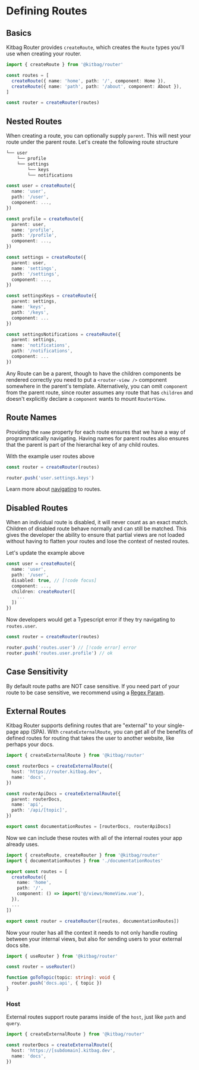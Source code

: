 # Defining Routes

## Basics

Kitbag Router provides `createRoute`, which creates the `Route` types you'll use when creating your router.

```ts
import { createRoute } from '@kitbag/router'

const routes = [
  createRoute({ name: 'home', path: '/', component: Home }),
  createRoute({ name: 'path', path: '/about', component: About }),
]

const router = createRouter(routes)
```

## Nested Routes

When creating a route, you can optionally supply `parent`. This will nest your route under the parent route. Let's create the following route structure

```txt
└── user
    └── profile
    └── settings
        └── keys
        └── notifications
```

```ts
const user = createRoute({
  name: 'user',
  path: '/user',
  component: ...,
})

const profile = createRoute({
  parent: user,
  name: 'profile',
  path: '/profile',
  component: ...,
})

const settings = createRoute({
  parent: user,
  name: 'settings',
  path: '/settings',
  component: ...,
})

const settingsKeys = createRoute({ 
  parent: settings,
  name: 'keys', 
  path: '/keys', 
  component: ... 
})

const settingsNotifications = createRoute({ 
  parent: settings,
  name: 'notifications', 
  path: '/notifications', 
  component: ... 
})
```

Any Route can be a parent, though to have the children components be rendered correctly you need to put a `<router-view />` component somewhere in the parent's template. Alternatively, you can omit `component` from the parent route, since router assumes any route that has `children` and doesn't explicitly declare a `component` wants to mount `RouterView`.

## Route Names

Providing the `name` property for each route ensures that we have a way of programmatically navigating. Having names for parent routes also ensures that the parent is part of the hierarchal key of any child routes.

With the example user routes above

```ts
const router = createRouter(routes)

router.push('user.settings.keys')
```

Learn more about [navigating](/core-concepts/navigating) to routes.

## Disabled Routes

When an individual route is disabled, it will never count as an exact match. Children of disabled route behave normally and can still be matched. This gives the developer the ability to ensure that partial views are not loaded without having to flatten your routes and lose the context of nested routes.

Let's update the example above

```ts
const user = createRoute({
  name: 'user',
  path: '/user',
  disabled: true, // [!code focus] 
  component: ...,
  children: createRouter([
    ...
  ])
})
```

Now developers would get a Typescript error if they try navigating to `routes.user`.

```ts
const router = createRouter(routes)

router.push('routes.user') // [!code error] error
router.push('routes.user.profile') // ok
```

## Case Sensitivity

By default route paths are NOT case sensitive. If you need part of your route to be case sensitive, we recommend using a [Regex Param](/core-concepts/route-params#regexp-params).

## External Routes

Kitbag Router supports defining routes that are "external" to your single-page app (SPA). With `createExternalRoute`, you can get all of the benefits of defined routes for routing that takes the user to another website, like perhaps your docs.

```ts
import { createExternalRoute } from '@kitbag/router'

const routerDocs = createExternalRoute({
  host: 'https://router.kitbag.dev',
  name: 'docs',
})

const routerApiDocs = createExternalRoute({
  parent: routerDocs,
  name: 'api',
  path: '/api/[topic]',
})

export const documentationRoutes = [routerDocs, routerApiDocs]
```

Now we can include these routes with all of the internal routes your app already uses.

```ts
import { createRoute, createRouter } from '@kitbag/router'
import { documentationRoutes } from './documentationRoutes'

export const routes = [
  createRoute({
    name: 'home',
    path: '/',
    component: () => import('@/views/HomeView.vue'),
  }),
  ...
])

export const router = createRouter([routes, documentationRoutes])
```

Now your router has all the context it needs to not only handle routing between your internal views, but also for sending users to your external docs site.

```ts
import { useRouter } from '@kitbag/router'

const router = useRouter()

function goToTopic(topic: string): void {
  router.push('docs.api', { topic })
}
```

### Host

External routes support route params inside of the `host`, just like `path` and `query`.

```ts
import { createExternalRoute } from '@kitbag/router'

const routerDocs = createExternalRoute({
  host: 'https://[subdomain].kitbag.dev',
  name: 'docs',
})
```
